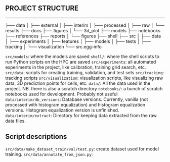## PROJECT STRUCTURE
_________
├── data
│   ├── external
│   ├── interim
│   ├── processed
│   ├── raw
│   └── results
├── docs
├── figures
│   └── 3d_plot
├── models
├── notebooks
├── references
├── reports
│   └── figures
├── shell
├── src
│   ├── data
│   ├── experiments
│   ├── features
│   ├── models
│   ├── tests
│   ├── tracking
│   └── visualization
└── src.egg-info



`src/models`: where the models are saved
`shell/`: where the shell scripts to run Python scripts on the HPC are saved
`src/experiments`: all automated experiments in the project, like calibration, training grid search, etc.
`src/data`: scripts for creating training, validation, and test sets
`src/tracking`: tracking scripts
`src/visualization`: visualization scripts, like visualizing raw data, 3D prediction points for cells, etc.
`data/`: All the data used in the project. NB. there is also a scratch directory
`notebooks/`: a bunch of scratch notebooks used for development. Probably not useful
`data/interim/db_versions`: Database versions. Currently, vanilla (not processed with histogram equalization) and histogram equalization versions. Histogram equalization version is unfinished.
`data/interim/extract`: Directory for keeping data extracted from the raw data files.

## Script descriptions

`src/data/make_dataset_train/val/test.py`: create dataset used for model training.
`src/data/annotate_from_json.py`: 

